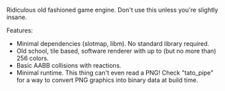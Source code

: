 Ridiculous old fashioned game engine. Don't use this unless you're slightly insane.

Features:
- Minimal dependencies (slotmap, libm). No standard library required.
- Old school, tile based, software renderer with up to (but no more than) 256 colors.
- Basic AABB collisions with reactions.
- Minimal runtime. This thing can't even read a PNG! Check "tato_pipe" for a way to convert PNG graphics into binary data at build time.
